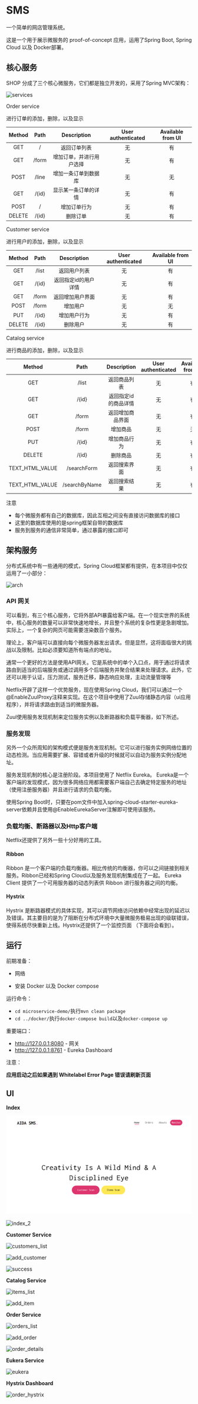 SMS
==============

一个简单的网店管理系统。

这是一个用于展示微服务的 proof-of-concept 应用，运用了Spring Boot, Spring Cloud 以及 Docker部署。



## 核心服务

SHOP 分成了三个核心微服务，它们都是独立开发的，采用了Spring MVC架构：

![services](http://o7ie0tcjk.bkt.clouddn.com/microservice/lec-proj/services.png)



Order service

进行订单的添加，删除，以及显示

| Method | Path  | Description  | User authenticated | Available from UI |
| :----: | :---: | :----------: | :----------------: | :---------------: |
|  GET   |   /   |    返回订单列表    |         无          |         有         |
|  GET   | /form | 增加订单，并进行用户选择 |         无          |         有         |
|  POST  | /line |  增加一条订单到数据库  |         无          |         无         |
|  GET   | /{id} |  显示某一条订单的详情  |         无          |         有         |
|  POST  |   /   |    增加订单行为    |         无          |         有         |
| DELETE | /{id} |     删除订单     |         无          |         有         |



Customer service

进行用户的添加，删除，以及显示

| Method | Path  | Description | User authenticated | Available from UI |
| :----: | :---: | :---------: | :----------------: | :---------------: |
|  GET   | /list |   返回用户列表    |         无          |         有         |
|  GET   | /{id} | 返回指定id的用户详情 |         无          |         有         |
|  GET   | /form |  返回增加用户界面   |         无          |         有         |
|  POST  | /form |    增加用户     |         无          |         无         |
|  PUT   | /{id} |   增加用户行为    |         无          |         有         |
| DELETE | /{id} |    删除用户     |         无          |         有         |



Catalog service

进行商品的添加，删除，以及显示

|     Method      |     Path      | Description | User authenticated | Available from UI |
| :-------------: | :-----------: | :---------: | :----------------: | :---------------: |
|       GET       |     /list     |   返回商品列表    |         无          |         有         |
|       GET       |     /{id}     | 返回指定id的商品详情 |         无          |         有         |
|       GET       |     /form     |  返回增加商品界面   |         无          |         有         |
|      POST       |     /form     |    增加商品     |         无          |         无         |
|       PUT       |     /{id}     |   增加商品行为    |         无          |         有         |
|     DELETE      |     /{id}     |    删除商品     |         无          |         有         |
| TEXT_HTML_VALUE |  /searchForm  |   返回搜索界面    |         无          |         有         |
| TEXT_HTML_VALUE | /searchByName |   返回搜索结果    |         无          |         有         |



注意

- 每个微服务都有自己的数据库，因此互相之间没有直接访问数据库的接口
- 这里的数据库使用的是spring框架自带的数据库
- 服务到服务的通信非常简单，通过暴露的接口即可



## 架构服务

分布式系统中有一些通用的模式，Spring Cloud框架都有提供，在本项目中仅仅运用了一小部分：

![arch](http://o7ie0tcjk.bkt.clouddn.com/microservice/lec-proj/arch.png)



### API 网关

可以看到，有三个核心服务，它将外部API暴露给客户端。在一个现实世界的系统中，核心服务的数量可以非常快速地增长，并且整个系统的复杂性更是急剧增加。实际上，一个复杂的网页可能需要渲染数百个服务。

理论上，客户端可以直接向每个微服务器发出请求。但是显然，这将面临很大的挑战以及限制。比如必须要知道所有端点的地址。

通常一个更好的方法是使用API网关。它是系统中的单个入口点，用于通过将请求路由到适当的后端服务或通过调用多个后端服务并聚合结果来处理请求。此外，它还可以用于认证，压力测试，服务迁移，静态响应处理，主动流量管理等

Netflix开辟了这样一个优势服务，现在使用Spring Cloud，我们可以通过一个@EnableZuulProxy注释来实现。在这个项目中使用了Zuul存储静态内容（ui应用程序），并将请求路由到适当的微服务器。

Zuul使用服务发现机制来定位服务实例以及断路器和负载平衡器，如下所述。



### 服务发现

另外一个众所周知的架构模式便是服务发现机制。它可以进行服务实例网络位置的动态检测。当应用需要扩展、容错或者升级的时候就可以自动为服务实例分配地址。

服务发现机制的核心是注册阶段。本项目使用了 Netflix Eureka。 Eureka是一个客户端的发现模式，因为很多网络应用都需要客户端自己去确定特定服务的地址（使用注册服务器）并且进行请求的负载均衡。

使用Spring Boot时，只要在pom文件中加入spring-cloud-starter-eureka-server依赖并且使用@EnableEurekaServer注解即可使用该服务。



### 负载均衡、断路器以及Http客户端

Netflix还提供了另外一些十分好用的工具。

#### Ribbon

Ribbon 是一个客户端的负载均衡器。相比传统的均衡器，你可以之间链接到相关服务。Ribbon已经和Spring Cloud以及服务发现机制集成在了一起。 Eureka Client 提供了一个可用服务器的动态列表供 Ribbon 进行服务器之间的均衡。

#### Hystrix

Hystrix 是断路器模式的具体实现，其可以调节网络访问依赖中经常出现的延迟以及错误。其主要目的是为了阻断在分布式环境中大量微服务极易出现的级联错误，使得系统尽快重新上线。Hystrix还提供了一个监控页面 （下面将会看到）。



## 运行

前期准备：

- 网络


- 安装 Docker 以及 Docker compose

运行命令：

- `cd microservice-demo/`执行`mvn clean package`
- `cd ../docker/`执行`docker-compose build`以及`docker-compose up`

重要端口：

- http://127.0.0.1:8080 - 网关
- http://127.0.0.1:8761 - Eureka Dashboard

注意：

**应用启动之后如果遇到 Whitelabel Error Page 错误请刷新页面**



## UI

**Index**



![index_1](img/index_1.png)

![index_2](http://o7ie0tcjk.bkt.clouddn.com/microservice/lec-proj/ui/index_2.png)



**Customer Service**

![customers_list](http://o7ie0tcjk.bkt.clouddn.com/microservice/lec-proj/ui/customers_list.png)

![add_customer](http://o7ie0tcjk.bkt.clouddn.com/microservice/lec-proj/ui/add_customer.png)

![success](http://o7ie0tcjk.bkt.clouddn.com/microservice/lec-proj/ui/successful.png)



**Catalog Service**

![items_list](http://o7ie0tcjk.bkt.clouddn.com/microservice/lec-proj/ui/items_list.png)

![add_item](http://o7ie0tcjk.bkt.clouddn.com/microservice/lec-proj/ui/add_item.png)



**Order Service**

![orders_list](http://o7ie0tcjk.bkt.clouddn.com/microservice/lec-proj/ui/orders_list.png)

![add_order](http://o7ie0tcjk.bkt.clouddn.com/microservice/lec-proj/ui/add_order.png)

![order_details](http://o7ie0tcjk.bkt.clouddn.com/microservice/lec-proj/ui/order_details.png)



**Eukera Service**

![eukera](http://o7ie0tcjk.bkt.clouddn.com/microservice/lec-proj/ui/eukera.png)



**Hystrix Dashboard**

![order_hystrix](http://o7ie0tcjk.bkt.clouddn.com/microservice/lec-proj/ui/order_hystrix.png)

